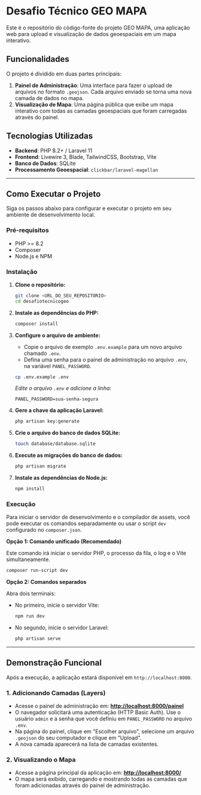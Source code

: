 # Desafio Técnico GEO MAPA

Este é o repositório do código-fonte do projeto GEO MAPA, uma aplicação web para upload e visualização de dados geoespaciais em um mapa interativo.

## Funcionalidades

O projeto é dividido em duas partes principais:

1.  **Painel de Administração**: Uma interface para fazer o upload de arquivos no formato `.geojson`. Cada arquivo enviado se torna uma nova camada de dados no mapa.
2.  **Visualização de Mapa**: Uma página pública que exibe um mapa interativo com todas as camadas geoespaciais que foram carregadas através do painel.

## Tecnologias Utilizadas

-   **Backend**: PHP 8.2+ / Laravel 11
-   **Frontend**: Livewire 3, Blade, TailwindCSS, Bootstrap, Vite
-   **Banco de Dados**: SQLite
-   **Processamento Geoespacial**: `clickbar/laravel-magellan`

---

## Como Executar o Projeto

Siga os passos abaixo para configurar e executar o projeto em seu ambiente de desenvolvimento local.

### Pré-requisitos

-   PHP >= 8.2
-   Composer
-   Node.js e NPM

### Instalação

1.  **Clone o repositório:**
    ```bash
    git clone <URL_DO_SEU_REPOSITORIO>
    cd desafiotecnicogeo
    ```

2.  **Instale as dependências do PHP:**
    ```bash
    composer install
    ```

3.  **Configure o arquivo de ambiente:**
    -   Copie o arquivo de exemplo `.env.example` para um novo arquivo chamado `.env`.
    -   Defina uma senha para o painel de administração no arquivo `.env`, na variável `PANEL_PASSWORD`.

    ```bash
    cp .env.example .env
    ```
    *Edite o arquivo `.env` e adicione a linha:*
    ```
    PANEL_PASSWORD=sua-senha-segura
    ```

4.  **Gere a chave da aplicação Laravel:**
    ```bash
    php artisan key:generate
    ```

5.  **Crie o arquivo do banco de dados SQLite:**
    ```bash
    touch database/database.sqlite
    ```

6.  **Execute as migrações do banco de dados:**
    ```bash
    php artisan migrate
    ```

7.  **Instale as dependências do Node.js:**
    ```bash
    npm install
    ```

### Execução

Para iniciar o servidor de desenvolvimento e o compilador de assets, você pode executar os comandos separadamente ou usar o script `dev` configurado no `composer.json`.

**Opção 1: Comando unificado (Recomendado)**

Este comando irá iniciar o servidor PHP, o processo da fila, o log e o Vite simultaneamente.

```bash
composer run-script dev
```

**Opção 2: Comandos separados**

Abra dois terminais:
- No primeiro, inicie o servidor Vite:
  ```bash
  npm run dev
  ```
- No segundo, inicie o servidor Laravel:
  ```bash
  php artisan serve
  ```

---

## Demonstração Funcional

Após a execução, a aplicação estará disponível em `http://localhost:8000`.

### 1. Adicionando Camadas (Layers)

-   Acesse o painel de administração em: **[http://localhost:8000/painel](http://localhost:8000/painel)**
-   O navegador solicitará uma autenticação (HTTP Basic Auth). Use o usuário `admin` e a senha que você definiu em `PANEL_PASSWORD` no arquivo `.env`.
-   Na página do painel, clique em "Escolher arquivo", selecione um arquivo `.geojson` do seu computador e clique em "Upload".
-   A nova camada aparecerá na lista de camadas existentes.

### 2. Visualizando o Mapa

-   Acesse a página principal da aplicação em: **[http://localhost:8000/](http://localhost:8000/)**
-   O mapa será exibido, carregando e mostrando todas as camadas que foram adicionadas através do painel de administração.